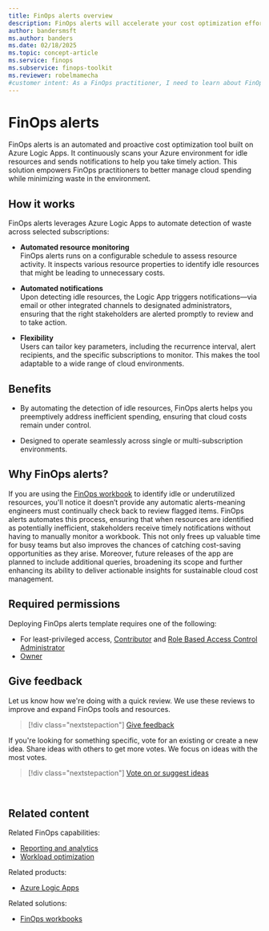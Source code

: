 ```yaml
---
title: FinOps alerts overview
description: FinOps alerts will accelerate your cost optimization efforts with scheduled notifications that continuously monitor your cloud environment, empowering you to make informed decisions without the hassle.
author: bandersmsft
ms.author: banders
ms.date: 02/18/2025
ms.topic: concept-article
ms.service: finops
ms.subservice: finops-toolkit
ms.reviewer: robelmamecha
#customer intent: As a FinOps practitioner, I need to learn about FinOps alerts.
---
```


<!-- markdownlint-disable-next-line MD025 -->
# FinOps alerts

FinOps alerts is an automated and proactive cost optimization tool built on Azure Logic Apps. It continuously scans your Azure environment for idle resources and sends notifications to help you take timely action. This solution empowers FinOps practitioners to better manage cloud spending while minimizing waste in the environment.

## How it works

FinOps alerts leverages Azure Logic Apps to automate detection of waste across selected subscriptions:

- **Automated resource monitoring** <br> FinOps alerts runs on a configurable schedule to assess resource activity. It inspects various resource properties to identify idle resources that might be leading to unnecessary costs.

- **Automated notifications** <br> Upon detecting idle resources, the Logic App triggers notifications—via email or other integrated channels to designated administrators, ensuring that the right stakeholders are alerted promptly to review and to take action.

- **Flexibility** <br> Users can tailor key parameters, including the recurrence interval, alert recipients, and the specific subscriptions to monitor. This makes the tool adaptable to a wide range of cloud environments.

## Benefits

- By automating the detection of idle resources, FinOps alerts helps you preemptively address inefficient spending, ensuring that cloud costs remain under control.

- Designed to operate seamlessly across single or multi-subscription environments.

## Why FinOps alerts?

If you are using the [FinOps workbook](/finops/toolkit/workbooks/finops-workbooks-overview) to identify idle or underutilized resources, you'll notice it doesn’t provide any automatic alerts-meaning engineers must continually check back to review flagged items. FinOps alerts automates this process, ensuring that when resources are identified as potentially inefficient, stakeholders receive timely notifications without having to manually monitor a workbook. This not only frees up valuable time for busy teams but also improves the chances of catching cost-saving opportunities as they arise. Moreover, future releases of the app are planned to include additional queries, broadening its scope and further enhancing its ability to deliver actionable insights for sustainable cloud cost management.

## Required permissions

Deploying FinOps alerts template requires one of the following:

- For least-privileged access, [Contributor](/azure/role-based-access-control/built-in-roles#contributor) and [Role Based Access Control Administrator](/azure/role-based-access-control/built-in-roles#role-based-access-control-administrator)
- [Owner](/azure/role-based-access-control/built-in-roles#owner)

## Give feedback

Let us know how we're doing with a quick review. We use these reviews to improve and expand FinOps tools and resources.

> [!div class="nextstepaction"]
> [Give feedback](https://portal.azure.com/#view/HubsExtension/InProductFeedbackBlade/extensionName/FinOpsToolkit/cesQuestion/How%20easy%20or%20hard%20is%20it%20to%20use%20FinOps%20alerts%3F/cvaQuestion/How%20valuable%20are%20FinOps%20alerts%3F/surveyId/FTK0.9/bladeName/Alerts/featureName/Overview)

If you're looking for something specific, vote for an existing or create a new idea. Share ideas with others to get more votes. We focus on ideas with the most votes.

> [!div class="nextstepaction"]
> [Vote on or suggest ideas](https://github.com/microsoft/finops-toolkit/issues?q=is%3Aissue%20is%3Aopen%20label%3A%22Tool%3A%20FinOps%20alerts%22%20sort%3Areactions-%2B1-desc)

<br>

## Related content

Related FinOps capabilities:

- [Reporting and analytics](../../framework/understand/reporting.md)
- [Workload optimization](../../framework/optimize/workloads.md)

Related products:

- [Azure Logic Apps](/azure/azure-logic-apps/)

Related solutions:

- [FinOps workbooks](../workbooks/finops-workbooks-overview.md)
  
<br>
